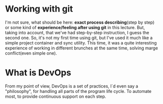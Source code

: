 # Working with git 
I'm not sure, what should be here: **exact process describing**(step by step) or some kind of **experience/feeling after using git** in this lecture. 
But, taking into account, that we've had step-by-step instruction, I guess the second one. 
So, it's not my first time using git, but I've used it much like a simple project container and sync utility. 
This time, it was a quite interesting experience of working in different brunches at the same time, solving marge conflict(even simple one). 
 
# What is DevOps 
From my point of view, DevOps is a set of practices, I`d even say a "philosophy", for handling all parts of the program life cycle. 
To automate most, to provide continuous support on each step.
